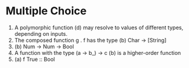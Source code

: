 # Multiple Choice

1. A polymorphic function (d) may resolve to
   values of different types, depending on inputs.
2. The composed function g . f has the type
   (b) Char -> [String]
3. (b) Num -> Num -> Bool
4. A function with the type (a -> b_) -> c
   (b) is a higher-order function
5. (a) f True :: Bool
